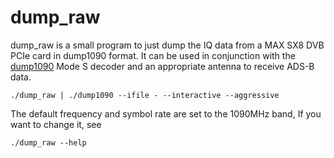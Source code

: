 # dump_raw

dump_raw is a small program to just dump the IQ data from a MAX SX8 DVB 
PCIe card in dump1090 format.
It can be used in conjunction with the [dump1090](https://github.com/antirez/dump1090) 
Mode S decoder and an appropriate antenna to receive ADS-B data.

    ./dump_raw | ./dump1090 --ifile - --interactive --aggressive


The default frequency and symbol rate are set to the 1090MHz band, If
you want to change it, see

    ./dump_raw --help
